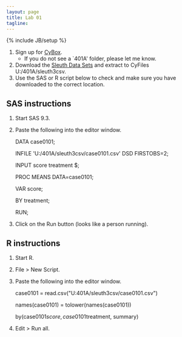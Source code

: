 ```yaml
---
layout: page
title: Lab 01
tagline: 
---
```

{% include JB/setup %}

1. Sign up for [CyBox](https://iastate.box.com/).
    - If you do not see a `401A' folder, please let me know.
2. Download the [Sleuth Data Sets](http://www.science.oregonstate.edu/~schafer/Sleuth/files/sleuth3csv.zip) and extract to CyFiles U:/401A/sleuth3csv.
3. Use the SAS or R script below to check and make sure you have downloaded to the correct location.



SAS instructions
---
1. Start SAS 9.3.
2. Paste the following into the editor window.

    DATA case0101;

      INFILE 'U:/401A/sleuth3csv/case0101.csv' DSD FIRSTOBS=2;

      INPUT score treatment $;
    
    PROC MEANS DATA=case0101;

      VAR score;

      BY treatment;

      RUN;

3. Click on the Run button (looks like a person running).

R instructions
---

1. Start R.
2. File > New Script.
3. Paste the following into the editor window.

    case0101 = read.csv("U:401A/sleuth3csv/case0101.csv")

    names(case0101) = tolower(names(case0101))

    by(case0101$score, case0101$treatment, summary)

4. Edit > Run all.  





